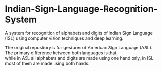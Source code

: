 # Indian-Sign-Language-Recognition-System
A system for recognition of alphabets and digits of Indian Sign Language (ISL) using computer vision techniques and deep learning.

The original repository is for gestures of American Sign Language (ASL). The primary difference between both languages is that,  
while in ASL all alphabets and digits are made using one hand only, in ISL most of them are made using both hands.
